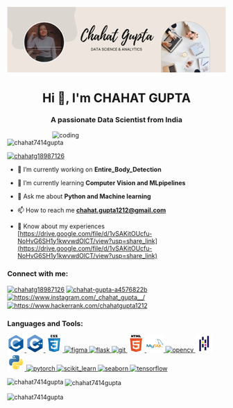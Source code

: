 ![logo](https://github.com/chahat7414gupta/chahat7414gupta/blob/main/MY%20NEW%20BANNER.png)
<h1 align="center">Hi 👋, I'm CHAHAT GUPTA</h1>
<h3 align="center">A passionate Data Scientist from India</h3>
<img align="right" alt="coding" width="400" src="https://i.pinimg.com/originals/e7/26/c7/e726c74ac081eed50feee1433d12c998.gif">
<p align="left"> <img src="https://komarev.com/ghpvc/?username=chahat7414gupta&label=Profile%20views&color=0e75b6&style=flat" alt="chahat7414gupta" /> </p>

<p align="left"> <a href="https://twitter.com/chahatg18987126" target="blank"><img src="https://img.shields.io/twitter/follow/chahatg18987126?logo=twitter&style=for-the-badge" alt="chahatg18987126" /></a> </p>

- 🔭 I’m currently working on **Entire_Body_Detection**

- 🌱 I’m currently learning **Computer Vision and MLpipelines**

- 💬 Ask me about **Python and Machine learning**

- 📫 How to reach me **chahat.gupta1212@gmail.com**

- 📄 Know about my experiences [https://drive.google.com/file/d/1vSAKitOUcfu-NoHvG6SH1y1kwvwdOlCT/view?usp=share_link](https://drive.google.com/file/d/1vSAKitOUcfu-NoHvG6SH1y1kwvwdOlCT/view?usp=share_link)

<h3 align="left">Connect with me:</h3>
<p align="left">
<a href="https://twitter.com/chahatg18987126" target="blank"><img align="center" src="https://raw.githubusercontent.com/rahuldkjain/github-profile-readme-generator/master/src/images/icons/Social/twitter.svg" alt="chahatg18987126" height="30" width="40" /></a>
<a href="https://linkedin.com/in/chahat-gupta-a4576822b" target="blank"><img align="center" src="https://raw.githubusercontent.com/rahuldkjain/github-profile-readme-generator/master/src/images/icons/Social/linked-in-alt.svg" alt="chahat-gupta-a4576822b" height="30" width="40" /></a>
<a href="https://instagram.com/https://www.instagram.com/_chahat_gupta__/" target="blank"><img align="center" src="https://raw.githubusercontent.com/rahuldkjain/github-profile-readme-generator/master/src/images/icons/Social/instagram.svg" alt="https://www.instagram.com/_chahat_gupta__/" height="30" width="40" /></a>
<a href="https://www.hackerrank.com/https://www.hackerrank.com/chahatgupta1212" target="blank"><img align="center" src="https://raw.githubusercontent.com/rahuldkjain/github-profile-readme-generator/master/src/images/icons/Social/hackerrank.svg" alt="https://www.hackerrank.com/chahatgupta1212" height="30" width="40" /></a>
</p>

<h3 align="left">Languages and Tools:</h3>
<p align="left"> <a href="https://www.cprogramming.com/" target="_blank" rel="noreferrer"> <img src="https://raw.githubusercontent.com/devicons/devicon/master/icons/c/c-original.svg" alt="c" width="40" height="40"/> </a> <a href="https://www.w3schools.com/cpp/" target="_blank" rel="noreferrer"> <img src="https://raw.githubusercontent.com/devicons/devicon/master/icons/cplusplus/cplusplus-original.svg" alt="cplusplus" width="40" height="40"/> </a> <a href="https://www.w3schools.com/css/" target="_blank" rel="noreferrer"> <img src="https://raw.githubusercontent.com/devicons/devicon/master/icons/css3/css3-original-wordmark.svg" alt="css3" width="40" height="40"/> </a> <a href="https://www.figma.com/" target="_blank" rel="noreferrer"> <img src="https://www.vectorlogo.zone/logos/figma/figma-icon.svg" alt="figma" width="40" height="40"/> </a> <a href="https://flask.palletsprojects.com/" target="_blank" rel="noreferrer"> <img src="https://www.vectorlogo.zone/logos/pocoo_flask/pocoo_flask-icon.svg" alt="flask" width="40" height="40"/> </a> <a href="https://git-scm.com/" target="_blank" rel="noreferrer"> <img src="https://www.vectorlogo.zone/logos/git-scm/git-scm-icon.svg" alt="git" width="40" height="40"/> </a> <a href="https://www.w3.org/html/" target="_blank" rel="noreferrer"> <img src="https://raw.githubusercontent.com/devicons/devicon/master/icons/html5/html5-original-wordmark.svg" alt="html5" width="40" height="40"/> </a> <a href="https://www.mysql.com/" target="_blank" rel="noreferrer"> <img src="https://raw.githubusercontent.com/devicons/devicon/master/icons/mysql/mysql-original-wordmark.svg" alt="mysql" width="40" height="40"/> </a> <a href="https://opencv.org/" target="_blank" rel="noreferrer"> <img src="https://www.vectorlogo.zone/logos/opencv/opencv-icon.svg" alt="opencv" width="40" height="40"/> </a> <a href="https://pandas.pydata.org/" target="_blank" rel="noreferrer"> <img src="https://raw.githubusercontent.com/devicons/devicon/2ae2a900d2f041da66e950e4d48052658d850630/icons/pandas/pandas-original.svg" alt="pandas" width="40" height="40"/> </a> <a href="https://www.python.org" target="_blank" rel="noreferrer"> <img src="https://raw.githubusercontent.com/devicons/devicon/master/icons/python/python-original.svg" alt="python" width="40" height="40"/> </a> <a href="https://pytorch.org/" target="_blank" rel="noreferrer"> <img src="https://www.vectorlogo.zone/logos/pytorch/pytorch-icon.svg" alt="pytorch" width="40" height="40"/> </a> <a href="https://scikit-learn.org/" target="_blank" rel="noreferrer"> <img src="https://upload.wikimedia.org/wikipedia/commons/0/05/Scikit_learn_logo_small.svg" alt="scikit_learn" width="40" height="40"/> </a> <a href="https://seaborn.pydata.org/" target="_blank" rel="noreferrer"> <img src="https://seaborn.pydata.org/_images/logo-mark-lightbg.svg" alt="seaborn" width="40" height="40"/> </a> <a href="https://www.tensorflow.org" target="_blank" rel="noreferrer"> <img src="https://www.vectorlogo.zone/logos/tensorflow/tensorflow-icon.svg" alt="tensorflow" width="40" height="40"/> </a> </p>

<p><img align="left" src="https://github-readme-stats.vercel.app/api/top-langs?username=chahat7414gupta&show_icons=true&locale=en&layout=compact" alt="chahat7414gupta" /></p>

<p>&nbsp;<img align="center" src="https://github-readme-stats.vercel.app/api?username=chahat7414gupta&show_icons=true&locale=en" alt="chahat7414gupta" /></p>

<p><img align="center" src="https://github-readme-streak-stats.herokuapp.com/?user=chahat7414gupta&" alt="chahat7414gupta" /></p>


